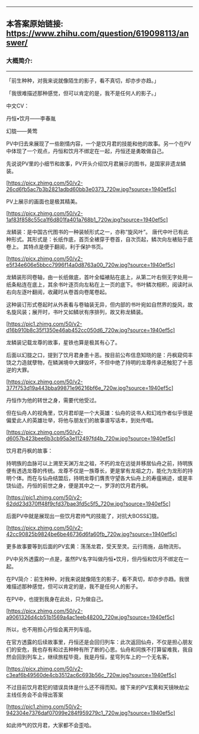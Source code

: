 ----------------------------------------
## 本答案原始链接: https://www.zhihu.com/question/619098113/answer/
### 大概简介: 
----------------------------------------
「前生种种，对我来说就像陌生的影子，看不真切，却亦步亦趋。」

「我很难描述那种感觉，但可以肯定的是，我不是任何人的影子。」




中文CV：

丹恒•饮月——李春胤

幻胧——黄莺

PV中归去来展现了一些剧情内容，一个是饮月君的技能和他的故事。另一个在PV中体现了一个观点，丹恒和饮月不绑定在一起，丹恒还是勇敢做自己。

先说说PV里的小细节和故事，PV开头介绍饮月君展示的图书，是国家非遗龙鳞装。

[https://picx.zhimg.com/50/v2-26cd6fb5ac7b3b2821adbd60bb3e0373_720w.jpg?source=1940ef5c]

PV上展示的画面也是极其精美。

[https://picx.zhimg.com/50/v2-1af83f858c55ca1f6d801fa401a768b1_720w.jpg?source=1940ef5c]

龙鳞装：是中国古代图书的一种装帧形式之一，亦称“旋风叶”。 唐代中叶已有此种形式。其形式是：长纸作底，首页全裱穿于卷首，自次页起，鳞次向左裱贴于底卷上。 其特点是便于翻阅，利于保护书页。

[https://picx.zhimg.com/50/v2-e5f34e606e5bbcc7996f14a0d8763a00_720w.jpg?source=1940ef5c]

龙鳞装形同卷轴，由一长纸做底，首叶全幅裱贴在底上，从第二叶右侧无字处用一纸条粘连在底上，其余书叶逐页向左粘在上一页的底下。书叶鳞次相积，阅读时从右向左逐叶翻阅，收藏时从卷首向卷尾卷起。

这种装订形式卷起时从外表看与卷轴装无异，但内部的书叶宛如自然界的旋风，故名旋风装；展开时，书叶又如鳞状有序排列，故又称龙鳞装。

[https://pic1.zhimg.com/50/v2-d16b910b8c35f1350e46ab452cc050d6_720w.jpg?source=1940ef5c]

龙鳞装记载龙尊的故事，星铁也算是极其有心了。

后面以幻胧之口，提到了饮月君身患十恶。按目前公布信息知晓的是：丹枫窥伺丰饶之力造就孽物，在鳞渊境中大肆毁坏，不但中绝了持明的龙尊传承还触犯了十恶逆的大罪。

[https://picx.zhimg.com/50/v2-377f753d19a443bba99871e96216bf6e_720w.jpg?source=1940ef5c]

丹恒作为他的转世之身，需要代他受过。

但在仙舟人的视角里，饮月君却是一个大英雄：仙舟的说书人和幻戏作者似乎很是偏爱此人的英雄壮举，将他与朋友们的故事谱写话本，到处传唱。

[https://picx.zhimg.com/50/v2-d6057b423bee6b3cb95a3e112497fd4b_720w.jpg?source=1940ef5c]

饮月君丹枫的故事：

持明族的血脉可以上溯至天渊万龙之祖，不朽的龙在远徙并移居仙舟之前，持明族便有透选龙尊的传统。龙尊不仅是一族尊长，更是掌有龙祖之力，能化为龙形的持明个体。而在与仙舟结盟后，持明龙尊们膺责守望各大仙舟上的寿瘟祸迹，或是丰饶仙迹。丹恒的前世之身，便是其中之一，罗浮的饮月君丹枫。

[https://pic1.zhimg.com/50/v2-62dd23d370ff48f9cfd37bae3fd5c5f5_720w.jpg?source=1940ef5c]

后面PV中就是展现出一些饮月君帅气的技能了，对抗大BOSS幻胧。

[https://picx.zhimg.com/50/v2-42cc90825b9824be6be46736d6fa60fb_720w.jpg?source=1940ef5c]

更多故事要等到后面的PV玄黄：荡荡龙君，受天至灵。云行雨施，品物流形。

PV中另外透露的一点是，虽然PV名字叫做丹恒•饮月，但丹恒和饮月不绑定在一起。

在PV简介：前生种种，对我来说就像陌生的影子，看不真切，却亦步亦趋。我很难描述那种感觉，但可以肯定的是，我不是任何人的影子。

在PV中，也提到我身在此处，只为做自己。

[https://picx.zhimg.com/50/v2-a9061326d4cb51b1569a4ac1eeb48200_720w.jpg?source=1940ef5c]

所以，也不用担心丹恒会离开列车组。

在官方透露的后续故事里，丹恒还是会回归列车：此次返回仙舟，不仅是担心朋友们的安危，我也存有和过去种种有所了断的心思。仙舟和同族不打算留难我，我自然会回到列车上，继续旅程毕竟，我是丹恒，星穹列车上的一个无名客。

[https://picx.zhimg.com/50/v2-c3eaf6b49560de4cb3512ac6c693b56c_720w.jpg?source=1940ef5c]

不过目前饮月君犯的错误具体是什么还不得而知。接下来的PV玄黄和天镜映劫尘主线任务会不会得出答案

[https://pic1.zhimg.com/50/v2-942304e7376daf07099e284f959279c1_720w.jpg?source=1940ef5c]

如此帅气的饮月君，大家都不会歪哈。